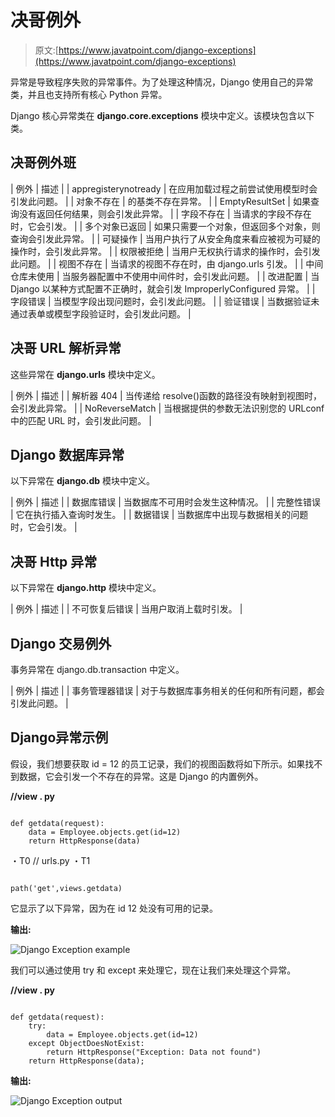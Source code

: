 # 决哥例外

> 原文:[https://www.javatpoint.com/django-exceptions](https://www.javatpoint.com/django-exceptions)

异常是导致程序失败的异常事件。为了处理这种情况，Django 使用自己的异常类，并且也支持所有核心 Python 异常。

Django 核心异常类在 **django.core.exceptions** 模块中定义。该模块包含以下类。

## 决哥例外班

| 例外 | 描述 |
| appregisterynotready | 在应用加载过程之前尝试使用模型时会引发此问题。 |
| 对象不存在 | 的基类不存在异常。 |
| EmptyResultSet | 如果查询没有返回任何结果，则会引发此异常。 |
| 字段不存在 | 当请求的字段不存在时，它会引发。 |
| 多个对象已返回 | 如果只需要一个对象，但返回多个对象，则查询会引发此异常。 |
| 可疑操作 | 当用户执行了从安全角度来看应被视为可疑的操作时，会引发此异常。 |
| 权限被拒绝 | 当用户无权执行请求的操作时，会引发此问题。 |
| 视图不存在 | 当请求的视图不存在时，由 django.urls 引发。 |
| 中间仓库未使用 | 当服务器配置中不使用中间件时，会引发此问题。 |
| 改进配置 | 当 Django 以某种方式配置不正确时，就会引发 ImproperlyConfigured 异常。 |
| 字段错误 | 当模型字段出现问题时，会引发此问题。 |
| 验证错误 | 当数据验证未通过表单或模型字段验证时，会引发此问题。 |

## 决哥 URL 解析异常

这些异常在 **django.urls** 模块中定义。

| 例外 | 描述 |
| 解析器 404 | 当传递给 resolve()函数的路径没有映射到视图时，会引发此异常。 |
| NoReverseMatch | 当根据提供的参数无法识别您的 URLconf 中的匹配 URL 时，会引发此问题。 |

## Django 数据库异常

以下异常在 **django.db** 模块中定义。

| 例外 | 描述 |
| 数据库错误 | 当数据库不可用时会发生这种情况。 |
| 完整性错误 | 它在执行插入查询时发生。 |
| 数据错误 | 当数据库中出现与数据相关的问题时，它会引发。 |

## 决哥 Http 异常

以下异常在 **django.http** 模块中定义。

| 例外 | 描述 |
| 不可恢复后错误 | 当用户取消上载时引发。 |

## Django 交易例外

事务异常在 django.db.transaction 中定义。

| 例外 | 描述 |
| 事务管理器错误 | 对于与数据库事务相关的任何和所有问题，都会引发此问题。 |

## Django异常示例

假设，我们想要获取 id = 12 的员工记录，我们的视图函数将如下所示。如果找不到数据，它会引发一个不存在的异常。这是 Django 的内置例外。

**//view . py**

```

def getdata(request):
    data = Employee.objects.get(id=12)
    return HttpResponse(data)

```

・T0️ // urls.py ・T1️

```

path('get',views.getdata)

```

它显示了以下异常，因为在 id 12 处没有可用的记录。

**输出:**

![Django Exception example](../Images/083330c37a7997e852f6eaa96b5a67b2.png)

我们可以通过使用 try 和 except 来处理它，现在让我们来处理这个异常。

**//view . py**

```

def getdata(request):
    try:
        data = Employee.objects.get(id=12)
    except ObjectDoesNotExist:
        return HttpResponse("Exception: Data not found")
    return HttpResponse(data);

```

**输出:**

![Django Exception output](../Images/b33eaab8f377ea8c48e9987f508e6878.png)